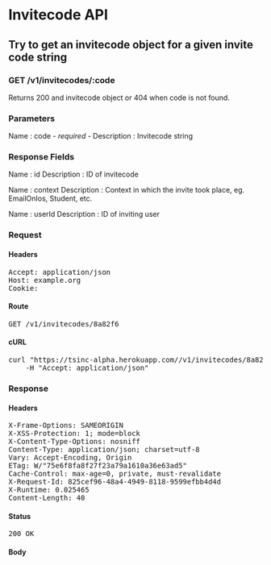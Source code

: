 # Invitecode API

## Try to get an invitecode object for a given invite code string

### GET /v1/invitecodes/:code

Returns 200 and invitecode object or 404 when code is not found.

### Parameters

Name : code *- required -*
Description : Invitecode string


### Response Fields

Name : id
Description : ID of invitecode

Name : context
Description : Context in which the invite took place, eg. EmailOnIos, Student, etc.

Name : userId
Description : ID of inviting user

### Request

#### Headers

<pre>Accept: application/json
Host: example.org
Cookie: </pre>

#### Route

<pre>GET /v1/invitecodes/8a82f6</pre>

#### cURL

<pre class="request">curl &quot;https://tsinc-alpha.herokuapp.com//v1/invitecodes/8a82f6&quot; -X GET \
	-H &quot;Accept: application/json&quot;</pre>

### Response

#### Headers

<pre>X-Frame-Options: SAMEORIGIN
X-XSS-Protection: 1; mode=block
X-Content-Type-Options: nosniff
Content-Type: application/json; charset=utf-8
Vary: Accept-Encoding, Origin
ETag: W/&quot;75e6f8fa8f27f23a79a1610a36e63ad5&quot;
Cache-Control: max-age=0, private, must-revalidate
X-Request-Id: 825cef96-48a4-4949-8118-9599efbb4d4d
X-Runtime: 0.025465
Content-Length: 40</pre>

#### Status

<pre>200 OK</pre>

#### Body

```javascript

```
